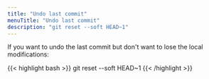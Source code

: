 ```yaml
---
title: "Undo last commit"
menuTitle: "Undo last commit"
description: "git reset --soft HEAD~1"
---
```


If you want to undo the last commit but don't want to lose the local modifications:

{{< highlight bash >}}
git reset --soft HEAD~1
{{< /highlight >}}
